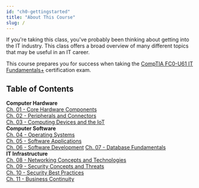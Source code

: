 ```yaml
---
id: "ch0-gettingstarted"
title: "About This Course"
slug: /
---
```


If you're taking this class, you've probably been thinking about getting into the IT industry. This class offers a broad overview of many different topics that may be useful in an IT career.

This course prepares you for success when taking the [CompTIA FC0-U61 IT Fundamentals+](https://www.comptia.org/certifications/it-fundamentals) certification exam.

## Table of Contents
__Computer Hardware__  
[Ch. 01 - Core Hardware Components](ch01-components)   
[Ch. 02 - Peripherals and Connectors](ch02-peripherals)  
[Ch. 03 - Computing Devices and the IoT](ch03-devices)     
__Computer Software__  
[Ch. 04 - Operating Systems](ch04-operatingsystems)  
[Ch. 05 - Software Applications](ch05-software)  
[Ch. 06 - Software Development](ch06-softwaredev) 
[Ch. 07 - Database Fundamentals](ch07-databases)     
__IT Infrastructure__   
[Ch. 08 - Networking Concepts and Technologies](ch08-networking)   
[Ch. 09 - Security Concepts and Threats](ch09-securityconcepts)  
[Ch. 10 - Security Best Practices](ch10-securitypractices)  
[Ch. 11 - Business Continuity](ch11-businesscontinuity)  